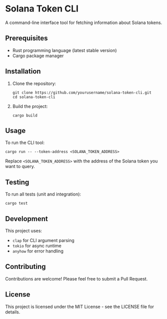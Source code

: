 # Solana Token CLI

A command-line interface tool for fetching information about Solana tokens.

## Prerequisites

- Rust programming language (latest stable version)
- Cargo package manager

## Installation

1. Clone the repository:

   ```
   git clone https://github.com/yourusername/solana-token-cli.git
   cd solana-token-cli
   ```

2. Build the project:
   ```
   cargo build
   ```

## Usage

To run the CLI tool:

```
cargo run -- --token-address <SOLANA_TOKEN_ADDRESS>
```

Replace `<SOLANA_TOKEN_ADDRESS>` with the address of the Solana token you want to query.

## Testing

To run all tests (unit and integration):

```
cargo test
```

## Development

This project uses:

- `clap` for CLI argument parsing
- `tokio` for async runtime
- `anyhow` for error handling

## Contributing

Contributions are welcome! Please feel free to submit a Pull Request.

## License

This project is licensed under the MIT License - see the LICENSE file for details.
